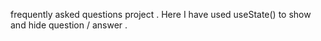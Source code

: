frequently asked questions project .
Here I have used useState() to show and hide question / answer .
